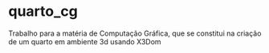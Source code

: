 # quarto_cg
Trabalho para a matéria de Computação Gráfica, que se constitui na criação de um quarto em ambiente 3d usando X3Dom

